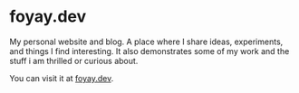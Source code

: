 # foyay.dev

My personal website and blog. A place where I share ideas, experiments, and things I find
interesting. It also demonstrates some of my work and the stuff i
am thrilled or curious about.

You can visit it at [foyay.dev](https://foyay.dev).
